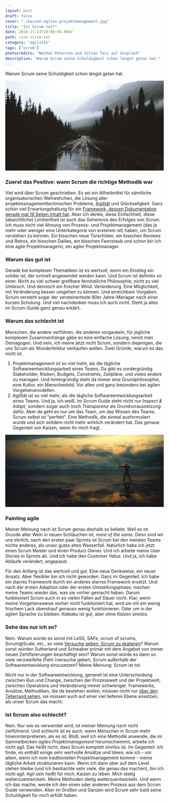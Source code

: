 ```yaml
---
layout: post
draft: false
cover: "./kaizen-agiles-projektmanagement.jpg"
title: "Ist Scrum tot?" 
date: 2018-11-23T10:00:00.000Z
path: /ist-scrum-tot
category: "agilität"
tags: ["scrum"]
photocredits: "Nathan Peterson und Zoltan Tasi auf Unsplash"
description: "Warum Scrum seine Schuldigkeit schon längst getan hat."
---
```


Warum Scrum seine Schuldigkeit schon längst getan hat.

![Kaizen und agiles Projektmanagement](./kaizen-agiles-projektmanagement.jpg)

### Zuerst das Positive: wann Scrum die richtige Methodik war

Viel wird über Scrum geschrieben. Es sei ein Allheilmittel für sämtliche organisatorischen Wehwehchen, die Lösung aller projektmanagementtechnischen Probleme, [Agilität](/was-sind-scrum-und-kanban) und Glückseligkeit. Ganz schön viel Erwartungshaltung für ein [Framework, dessen Dokumentation gerade mal 16 Seiten Inhalt hat](/too-scrum). Aber ich denke, diese Einfachheit, diese (absichtliche) Limitiertheit ist auch das Geheimnis des Erfolges von Scrum. Ich muss nicht viel Ahnung von Prozess- und Projektmanagement (das ja mehr oder weniger eine Unterkategorie von ersterem ist) haben, um Scrum verstehen zu können. Ein bisschen neue Türschilder, ein bisschen Reviews und Retros, ein bisschen Dailies, ein bisschen Feenstaub und schon bin ich eine agile Projektmanagerin, ein agiler Projektmanager.

### Warum das gut ist

Gerade bei komplexen Thematiken ist es wertvoll, wenn ein Einstieg ein solider ist, der schnell angewendet werden kann. Und Scrum ist definitiv so einer. Nicht zu viel schwer greifbare fernöstliche Philosophie, nicht zu viel Umbruch. Und dennoch ein frischer Wind. Veränderung. Eine Möglichkeit, mit Veränderung besser umgehen zu können. Und erreichbare Vorgaben. Scrum versteht sogar der versteinerteste 90er Jahre-Manager nach einer kurzen Schulung. Und viel nachdenken muss ich auch nicht. Steht ja alles im Scrum-Guide ganz genau erklärt.

### Warum das schlecht ist

Menschen, die andere verführen, die anderen vorgaukeln, für jegliche komplexen Zusammenhänge gäbe es eine einfache Lösung, nennt man Demagogen. Und nein, ich meine jetzt nicht Scrum, sondern diejenigen, die uns Scrum als Wundertinktur verkaufen wollen. Zwei Gründe, warum es das nicht ist.

1. Projektmanagement ist so viel mehr, als die tägliche Softwareentwicklungsarbeit eines Teams. Da gibt es vordergründig Stakeholder, Risiken, Budgets, _Constraints_, Zeitpläne, und vieles andere zu managen. Und hintergründig steht da immer eine Grundphilosophie, eine Kultur, ein Menschenbild. Vor allen und ganz besonders bei agilen Vorgehensmodellen.
2. Agilität ist so viel mehr, als die tägliche Softwareentwicklungsarbeit eines Teams. Und ja, ich weiß. Im Scrum Guide steht nicht nur _Inspect & Adapt_, sondern sogar auch noch _Transparenz_ als Grundvoraussetzung dafür. Aber da geht es nur um das Team, um das Wissen des Teams. Scrum selbst ist “perfekt”. Eine Methodik, die einmal ausformuliert wurde und sich seitdem nicht mehr wirklich verändert hat. Das genaue Gegenteil von Kaizen, wenn Ihr mich fragt.

![Kaikaku und agiles Projektmanagement](./kyudo-kaikakau-agiles-projektmanagement.jpg)

### Painting agile

Meiner Meinung nach ist Scrum genau deshalb so beliebt. Weil es im Grunde alter Wein in neuen Schläuchen ist, _more of the same_. Denn sind wir uns ehrlich, nach den ersten paar Sprints ist Scrum bei den meisten Teams nichts anderes, als unser gutes altes Wasserfall. Natürlich habe ich jetzt einen Scrum Master und einen Product Owner. Und ich arbeite meine User Stories in Sprints ab. Und ich habe den _Customer Value_. Und ja, ich habe Abläufe verändert, angepasst.

Für den Anfang ist das wertvoll und gut. Eine neue Denkweise, ein neuer Ansatz. Aber flexibler bin ich nicht geworden. Ganz im Gegenteil. Ich habe ein starres Framework durch ein anderes starres Framework ersetzt. Und nach der ersten Adaption oder der ersten Umstellungsphase, machen meine Teams wieder das, was sie vorher gemacht haben. Darum funktioniert Scrum auch in so vielen Fällen auf Dauer nicht. Klar, wenn meine Vorgehensweise vorher nicht funktioniert hat, wird sie mit ein wenig frischem Lack obendrauf genauso wenig funktionieren. Oder um in der agilen Sprache zu bleiben: _Kaikaku_ ist gut, aber ohne _Kaizen_ sinnlos.

### Sehe das nur ich so?

Nein. Warum würde es sonst mit LeSS, SAFe, scrum of scrums, Scrum@Scale, etc., so viele [Versuche geben, Scrum zu skalieren](/scaling-scrum)? Warum sonst würden Sutherland und Schwaber primär mit dem Angebot von immer neuen Zertifizierungen beschäftigt sein? Warum sonst würde es dann so viele verzweifelte (Fehl-)versuche geben, Scrum außerhalb der Softwareentwicklung einzusetzen? Meine Meinung: Scrum ist tot.  

Nicht nur in der Softwareentwicklung, generell ist eine Unterscheidung zwischen Run und Change, zwischen der Prozesswelt und der Projektwelt, zwischen Operations und Veränderung immer schwieriger. Frameworks, Ansätze, Methodiken, die da bestehen wollen, müssen nicht nur [über den Tellerrand sehen](/modernes-projektmanagement), sie müssen auch auf einer viel tieferen Ebene ansetzen, als unser Scrum das macht.

### Ist Scrum also schlecht?

Nein. Nur wie es verwendet wird, ist meiner Meinung nach nicht zielführend. Und schlecht ist es auch, wenn Menschen in Scrum mehr hineininterpretieren, als es ist. Bloß, weil ich eine Methodik anwende, die im Sammelbecken _agiles Projektmanagement_ herumschwimmt, arbeite ich nicht agil. Das heißt nicht, dass Scrum komplett sinnlos ist. Im Gegenteil: ich finde, es enthält einige sehr wertvolle Ansätze und Ideen, wie ich - vor allem, wenn ich vom traditionellen Projektmanagement komme - meine tägliche Arbeit strukturieren kann. Wenn ich dann aber auf dem Level stehen bleibe (und ich beobachte sehr viele, die genau das machen), bin ich nicht agil. Agil sein heißt für mich, Kaizen zu leben. Mich stetig weiterzuentwickeln. Meine Methoden stetig weiterzuentwickeln. Und wenn ich das mache, werde ich den einen oder anderen Prozess aus dem Scrum Guide verwenden. Aber im Großen und Ganzen wird Scrum sehr bald seine Schuldigkeit für mich erfüllt haben.
